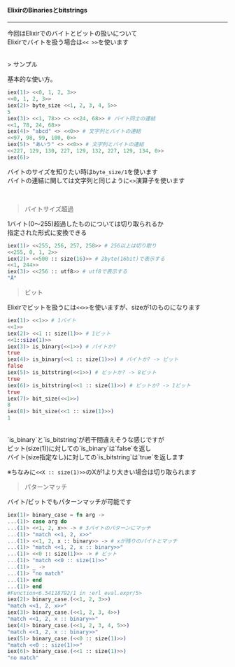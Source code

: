 
#### ElixirのBinariesとbitstrings
***

今回はElixirでのバイトとビットの扱いについて<br />
Elixirでバイトを扱う場合は`<< >>`を使います

<br />
> サンプル

基本的な使い方。

```elixir
iex(1)> <<0, 1, 2, 3>>
<<0, 1, 2, 3>>
iex(2)> byte_size <<1, 2, 3, 4, 5>>
5
iex(3)> <<1, 78>> <> <<24, 68>> # バイト同士の連結
<<1, 78, 24, 68>>
iex(4)> "abcd" <> <<0>> # 文字列とバイトの連結
<<97, 98, 99, 100, 0>>
iex(5)> "あいう" <> <<0>> # 文字列とバイトの連結
<<227, 129, 130, 227, 129, 132, 227, 129, 134, 0>>
iex(6)>
```

バイトのサイズを知りたい時は`byte_size/1`を使います<br />
バイトの連結に関しては文字列と同じように`<>`演算子を使います<br />

<br />

> バイトサイズ超過

1バイト(0〜255)超過したものについては切り取られるか<br />
指定された形式に変換できる

```elixir
iex(1)> <<255, 256, 257, 258>> # 256以上は切り取り
<<255, 0, 1, 2>>
iex(2)> <<500 :: size(16)>> # 2byte(16bit)で表示する
<<1, 244>>
iex(3)> <<256 :: utf8>> # utf8で表示する
"Ā"
```

> ビット

Elixirでビットを扱うには`<<>>`を使いますが、sizeが1のものになります

```elixir
iex(1)> <<1>> # 1バイト
<<1>>
iex(2)> <<1 :: size(1)>> # 1ビット
<<1::size(1)>>
iex(3)> is_binary(<<1>>) # バイトか?
true
iex(4)> is_binary(<<1 :: size(1)>>) # バイトか? -> ビット
false
iex(5)> is_bitstring(<<1>>) # ビットか? -> 8ビット
true
iex(6)> is_bitstring(<<1 :: size(1)>>) # ビットか? -> 1ビット
true
iex(7)> bit_size(<<1>>)
8
iex(8)> bit_size(<<1 :: size(1)>>)
1
```
<br />
`is_binary`と`is_bitstring`が若干間違えそうな感じですが<br />
ビット(size(1))に対しての`is_binary`は`false`を返し<br />
バイト(size指定なし)に対しての`is_bitstring`は`true`を返します<br />

※ちなみに`<<X :: size(1)>>`のXが1より大きい場合は切り取られます

> パターンマッチ

バイト/ビットでもパターンマッチが可能です<br />

```elixir
iex(1)> binary_case = fn arg ->
...(1)> case arg do
...(1)> <<1, 2, x>> -> # 3バイトのパターンにマッチ
...(1)> "match <<1, 2, x>>"
...(1)> <<1, 2, x :: binary>> -> # xが残りのバイトとマッチ
...(1)> "match <<1, 2, x :: binary>>"
...(1)> <<0 :: size(1)>> -> # ビット
...(1)> "match <<0 :: size(1)>>"
...(1)> _ ->
...(1)> "no match"
...(1)> end
...(1)> end
#Function<6.54118792/1 in :erl_eval.expr/5>
iex(2)> binary_case.(<<1, 2, 3>>)
"match <<1, 2, x>>"
iex(3)> binary_case.(<<1, 2, 3, 4>>)
"match <<1, 2, x :: binary>>"
iex(4)> binary_case.(<<1, 2, 3, 4, 5>>)
"match <<1, 2, x :: binary>>"
iex(5)> binary_case.(<<0 :: size(1)>>)
"match <<0 :: size(1)>>"
iex(6)> binary_case.(<<1 :: size(1)>>)
"no match"
```
